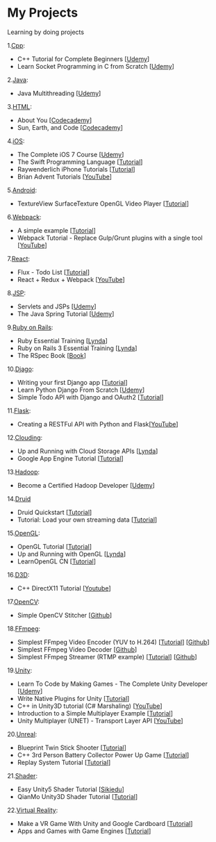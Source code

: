 My Projects
===========

Learning by doing projects

1.[Cpp](https://github.com/usunyu/MyProjects/tree/master/Cpp):
* C++ Tutorial for Complete Beginners [[Udemy](https://www.udemy.com/free-learn-c-tutorial-beginners/learn/v4/overview)]
* Learn Socket Programming in C from Scratch [[Udemy](https://www.udemy.com/learn-socket-programming-in-c-from-scratch/learn/v4/overview)]

2.[Java](https://github.com/usunyu/MyProjects/tree/master/Java):
* Java Multithreading [[Udemy](https://www.udemy.com/java-multithreading)]

3.[HTML](https://github.com/usunyu/MyProjects/tree/master/HTML):
* About You [[Codecademy](http://www.codecademy.com/goals/web-beginner-en-3pc6w)]
* Sun, Earth, and Code [[Codecademy](http://www.codecademy.com/en/goals/web-beginner-en-ymqg0)]

4.[iOS](https://github.com/usunyu/MyProjects/tree/master/iOS):
* The Complete iOS 7 Course [[Udemy](https://www.udemy.com/the-complete-ios-7-course-learn-by-building-14-apps/)]
* The Swift Programming Language [[Tutorial](https://developer.apple.com/swift/)]
* Raywenderlich iPhone Tutorials [[Tutorial](http://www.raywenderlich.com/tutorials)]
* Brian Advent Tutorials [[YouTube](https://www.youtube.com/channel/UCysEngjfeIYapEER9K8aikw/playlists)]

5.[Android](https://github.com/usunyu/MyProjects/tree/master/Android):
* TextureView SurfaceTexture OpenGL Video Player [[Tutorial](http://www.jianshu.com/p/d3d3186eefcb)]

6.[Webpack](https://github.com/usunyu/MyProjects/tree/master/Webpack):
* A simple example [[Tutorial](https://webpack.github.io/docs/tutorials/getting-started/)]
* Webpack Tutorial - Replace Gulp/Grunt plugins with a single tool [[YouTube](https://www.youtube.com/watch?v=9kJVYpOqcVU)]

7.[React](https://github.com/usunyu/MyProjects/tree/master/React):
* Flux - Todo List [[Tutorial](https://facebook.github.io/flux/docs/todo-list.html)]
* React + Redux + Webpack [[YouTube](https://www.youtube.com/watch?v=fZKaq623y38&list=PLQDnxXqV213JJFtDaG0aE9vqvp6Wm7nBg)]

8.[JSP](https://github.com/usunyu/MyProjects/tree/master/JSP):
* Servlets and JSPs [[Udemy](https://www.udemy.com/javawebtut/)]
* The Java Spring Tutorial [[Udemy](https://www.udemy.com/javaspring/)]

9.[Ruby on Rails](https://github.com/usunyu/MyProjects/tree/master/Ruby%20on%20Rails):
* Ruby Essential Training [[Lynda](http://www.lynda.com/sdk/Ruby-tutorials/essential-training/47905-2.html)]
* Ruby on Rails 3 Essential Training [[Lynda](http://www.lynda.com/sdk/Ruby-Rails-tutorials/Ruby-Rails-3-Essential-Training/55960-2.html)]
* The RSpec Book [[Book](http://www.amazon.com/The-RSpec-Book-Behaviour-Development/dp/1934356379)]

10.[Djago](https://github.com/usunyu/MyProjects/tree/master/Django):
* Writing your first Django app [[Tutorial](https://docs.djangoproject.com/en/dev/intro/tutorial01/)]
* Learn Python Django From Scratch [[Udemy](https://www.udemy.com/learn-python-django-from-scratch/)]
* Simple Todo API with Django and OAuth2 [[Tutorial](http://www.madewithtea.com/simple-todo-api-with-django-and-oauth2.html)]

11.[Flask](https://github.com/usunyu/MyProjects/tree/master/Flask):
* Creating a RESTFul API with Python and Flask[[YouTube](https://www.youtube.com/playlist?list=PLXmMXHVSvS-AFMUmbBeIfL3PqTvgw8ygb)]

12.[Clouding](https://github.com/usunyu/MyProjects/tree/master/Clouding):
* Up and Running with Cloud Storage APIs [[Lynda](http://www.lynda.com/sdk/Azure-tutorials/Up-Running-Cloud-Storage-APIs/133320-2.html)]
* Google App Engine Tutorial [[Tutorial](http://googcloudlabs.appspot.com/whatgae.html)]

13.[Hadoop](https://github.com/usunyu/MyProjects/tree/master/Hadoop):
* Become a Certified Hadoop Developer [[Udemy](https://www.udemy.com/hadoop-tutorial/)]

14.[Druid](https://github.com/usunyu/MyProjects/tree/master/Druid)
* Druid Quickstart [[Tutorial](http://druid.io/docs/latest/tutorials/quickstart.html)]
* Tutorial: Load your own streaming data [[Tutorial](http://druid.io/docs/latest/tutorials/tutorial-streams.html)]

15.[OpenGL](https://github.com/usunyu/MyProjects/tree/master/OpenGL):
* OpenGL Tutorial [[Tutorial](http://www.opengl-tutorial.org/)]
* Up and Running with OpenGL [[Lynda](http://www.lynda.com/OpenGL-tutorials/Up-Running-OpenGL/166782-2.html)]
* LearnOpenGL CN [[Tutorial](https://learnopengl-cn.github.io/)]

16.[D3D](https://github.com/usunyu/MyProjects/tree/master/D3D):
* C++ DirectX11 Tutorial [[Youtube](https://www.youtube.com/watch?v=a1y7yYPEx7s&list=PLuepR07d9noUHvSQ98T0gxNQOvWBLfQGh)]

17.[OpenCV](https://github.com/usunyu/MyProjects/tree/master/OpenCV):
* Simple OpenCV Stitcher [[Github](https://github.com/prateekvjoshi/PanoStitch)]

18.[FFmpeg](https://github.com/usunyu/MyProjects/tree/master/FFmpeg):
* Simplest FFmpeg Video Encoder (YUV to H.264) [[Tutorial](http://blog.csdn.net/leixiaohua1020/article/details/25430425)] [[Github](https://github.com/leixiaohua1020/simplest_ffmpeg_video_encoder)]
* Simplest FFmpeg Video Decoder [[Github](https://github.com/leixiaohua1020/simplest_ffmpeg_player/tree/master/simplest_ffmpeg_decoder)]
* Simplest FFmpeg Streamer (RTMP example) [[Tutorial](http://blog.csdn.net/leixiaohua1020/article/details/39803457)] [[Github](https://github.com/leixiaohua1020/simplest_ffmpeg_streamer)]

19.[Unity](https://github.com/usunyu/MyProjects/tree/master/Unity):
* Learn To Code by Making Games - The Complete Unity Developer [[Udemy](https://www.udemy.com/unitycourse/learn/#/)]
* Write Native Plugins for Unity [[Tutorial](http://www.alanzucconi.com/2015/10/11/how-to-write-native-plugins-for-unity/)]
* C++ in Unity3D tutorial (C# Marshaling) [[YouTube](https://www.youtube.com/watch?v=w3jGgTHJoCY)]
* Introduction to a Simple Multiplayer Example [[Tutorial](https://unity3d.com/learn/tutorials/topics/multiplayer-networking/introduction-simple-multiplayer-example)]
* Unity Multiplayer (UNET) - Transport Layer API [[YouTube](https://www.youtube.com/watch?v=qGkkaNkq8co)]

20.[Unreal](https://github.com/usunyu/MyProjects/tree/master/Unreal):
* Blueprint Twin Stick Shooter [[Tutorial](https://docs.unrealengine.com/latest/INT/Videos/PLZlv_N0_O1gb5sdygbSiEU7hb0eomNLdq/1pmPb_TWG-8/index.html)]
* C++ 3rd Person Battery Collector Power Up Game [[Tutorial](https://docs.unrealengine.com/latest/INT/Videos/PLZlv_N0_O1gYup-gvJtMsgJqnEB_dGiM4/mSRov77hNR4/index.html)]
* Replay System Tutorial [[Tutorial](https://wiki.unrealengine.com/Replay_System_Tutorial)]

21.[Shader](https://github.com/usunyu/MyProjects/tree/master/Shader):
* Easy Unity5 Shader Tutorial [[Sikiedu](http://www.sikiedu.com/course/32)]
* QianMo Unity3D Shader Tutorial [[Tutorial](http://blog.csdn.net/column/details/unity3d-shader.html)]

22.[Virtual Reality](https://github.com/usunyu/MyProjects/tree/master/Virtual%20Reality):
* Make a VR Game With Unity and Google Cardboard [[Tutorial](http://www.raywenderlich.com/116805/make-vr-game-unity-google-cardboard)]
* Apps and Games with Game Engines [[Tutorial](http://www.samsung.com/us/samsungdeveloperconnection/developer-resources/gear-vr/apps-and-games/exercise-1-creating-a-unity-project.html)]

